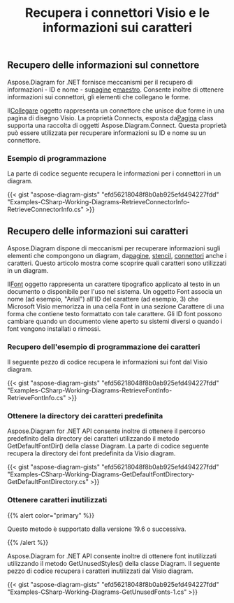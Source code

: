 ﻿---
title: Recupera i connettori Visio e le informazioni sui caratteri
type: docs
weight: 20
url: /it/net/retrieve-visio-connectors-and-font-information/
description: Questa sezione spiega come ottenere i connettori visio e le informazioni sui font.
---
## **Recupero delle informazioni sul connettore**
 Aspose.Diagram for .NET fornisce meccanismi per il recupero di informazioni - ID e nome - su[pagine](/diagram/it/net/retrieve-2c-get-2c-copy-and-insert-a-page/) e[maestro](https://docs.aspose.com/diagram/net/working-with-masters/). Consente inoltre di ottenere informazioni sui connettori, gli elementi che collegano le forme.

 Il[Collegare](http://www.aspose.com/api/net/diagram/aspose.diagram/connect) oggetto rappresenta un connettore che unisce due forme in una pagina di disegno Visio. La proprietà Connects, esposta da[Pagina](http://www.aspose.com/api/net/diagram/aspose.diagram/page) class supporta una raccolta di oggetti Aspose.Diagram.Connect. Questa proprietà può essere utilizzata per recuperare informazioni su ID e nome su un connettore.
### **Esempio di programmazione**
La parte di codice seguente recupera le informazioni per i connettori in un diagram.

{{< gist "aspose-diagram-gists" "efd56218048f8b0ab925efd494227fdd" "Examples-CSharp-Working-Diagrams-RetrieveConnectorInfo-RetrieveConnectorInfo.cs" >}}
## **Recupero delle informazioni sui caratteri**
 Aspose.Diagram dispone di meccanismi per recuperare informazioni sugli elementi che compongono un diagram, da[pagine](/diagram/it/net/retrieve-2c-get-2c-copy-and-insert-a-page/), [stencil](https://docs.aspose.com/diagram/net/working-with-masters/), [connettori](/diagram/it/net/retrieving-connector-information/) anche i caratteri. Questo articolo mostra come scoprire quali caratteri sono utilizzati in un diagram.

 Il[Font](http://www.aspose.com/api/net/diagram/aspose.diagram/font) oggetto rappresenta un carattere tipografico applicato al testo in un documento o disponibile per l'uso nel sistema. Un oggetto Font associa un nome (ad esempio, "Arial") all'ID del carattere (ad esempio, 3) che Microsoft Visio memorizza in una cella Font in una sezione Carattere di una forma che contiene testo formattato con tale carattere. Gli ID font possono cambiare quando un documento viene aperto su sistemi diversi o quando i font vengono installati o rimossi.
### **Recupero dell'esempio di programmazione dei caratteri**
Il seguente pezzo di codice recupera le informazioni sui font dal Visio diagram.

{{< gist "aspose-diagram-gists" "efd56218048f8b0ab925efd494227fdd" "Examples-CSharp-Working-Diagrams-RetrieveFontInfo-RetrieveFontInfo.cs" >}}
### **Ottenere la directory dei caratteri predefinita**
Aspose.Diagram for .NET API consente inoltre di ottenere il percorso predefinito della directory dei caratteri utilizzando il metodo GetDefaultFontDir() della classe Diagram. La parte di codice seguente recupera la directory dei font predefinita da Visio diagram.

{{< gist "aspose-diagram-gists" "efd56218048f8b0ab925efd494227fdd" "Examples-CSharp-Working-Diagrams-GetDefaultFontDirectory-GetDefaultFontDirectory.cs" >}}
### **Ottenere caratteri inutilizzati**
{{% alert color="primary" %}}

Questo metodo è supportato dalla versione 19.6 o successiva.

{{% /alert %}}

Aspose.Diagram for .NET API consente inoltre di ottenere font inutilizzati utilizzando il metodo GetUnusedStyles() della classe Diagram. Il seguente pezzo di codice recupera i caratteri inutilizzati dal Visio diagram.

{{< gist "aspose-diagram-gists" "efd56218048f8b0ab925efd494227fdd" "Examples-CSharp-Working-Diagrams-GetUnusedFonts-1.cs" >}}
